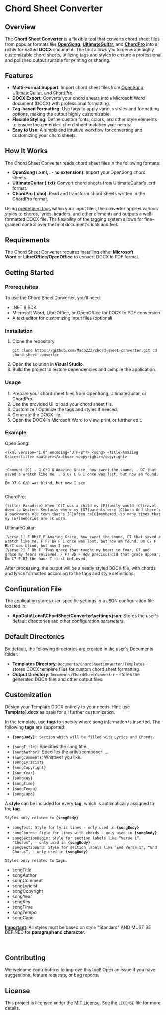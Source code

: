 <h1>Chord Sheet Converter</h1>
<h2>Overview</h2>
<p>The <strong>Chord Sheet Converter</strong> is a flexible tool that converts chord sheet files from popular formats like <a href="https://opensong.org/" target="_blank" rel="noopener noreferrer"><strong>OpenSong</strong></a>, <a href="https://www.ultimate-guitar.com/" target="_blank" rel="noopener noreferrer"><strong>UltimateGuitar</strong></a>, and <a href="https://www.chordpro.org/" target="_blank" rel="noopener noreferrer"><strong>ChordPro</strong></a> into a richly formatted <strong>DOCX</strong> document. The tool allows you to generate highly customizable chord sheets, utilizing tags and styles to ensure a professional and polished output suitable for printing or sharing.</p>
<h2>Features</h2>
<ul>
<li><strong>Multi-Format Support</strong>: Import chord sheet files from <a href="https://opensong.org/" target="_blank" rel="noopener noreferrer">OpenSong</a>, <a href="https://www.ultimate-guitar.com" target="_blank" rel="noopener noreferrer">UltimateGuitar</a>, and <a href="https://www.chordpro.org/" target="_blank" rel="noopener noreferrer">ChordPro</a>.</li>
<li><strong>DOCX Export</strong>: Converts your chord sheets into a Microsoft Word document (DOCX) with professional formatting.</li>
<li><strong>Tag-based Formatting</strong>: Use tags to apply various styles and formatting options, making the output highly customizable.</li>
<li><strong>Flexible Styling</strong>: Define custom fonts, colors, and other style elements to ensure the generated chord sheet matches your needs.</li>
<li><strong>Easy to Use</strong>: A simple and intuitive workflow for converting and customizing your chord sheets.</li>
</ul>
<h2>How It Works</h2>
<p>The Chord Sheet Converter reads chord sheet files in the following formats:</p>
<ul>
<li><strong>OpenSong (.xml, . - no extension)</strong>: Import your OpenSong chord sheets.</li>
<li><strong>UltimateGuitar (.txt)</strong>: Convert chord sheets from UltimateGuitar&rsquo;s .crd format.</li>
<li><strong>ChordPro (.cho)</strong>: Read and transform chord sheets written in the ChordPro format.</li>
</ul>
<p>Using <span style="text-decoration: underline;">predefined tags</span> within your input files, the converter applies various styles to chords, lyrics, headers, and other elements and outputs a well-formatted DOCX file. The flexibility of the tagging system allows for fine-grained control over the final document's look and feel.</p>
<h2>Requirements</h2>
<p>The Chord Sheet Converter requires&nbsp;<span style="box-sizing: border-box; margin: 0px; padding: 0px;">installing either&nbsp;<strong>Microsoft Word</strong>&nbsp;or&nbsp;<strong>LibreOffice/OpenOffice</strong>&nbsp;to convert DOCX</span>&nbsp;to PDF format.</p>
<h2>Getting Started</h2>
<h3>Prerequisites</h3>
<p>To use the Chord Sheet Converter, you'll need:</p>
<ul>
<li>.NET 8 SDK</li>
<li>Microsoft Word, LibreOffice, or OpenOffice for DOCX to PDF conversion</li>
<li>A text editor for customizing input files (optional)</li>
</ul>
<h3>Installation</h3>
<ol>
<li>
<p>Clone the repository:</p>
<pre><code class="language-plaintext">git clone https://github.com/Mado222/chord-sheet-converter.git cd chord-sheet-converter </code></pre>
</li>
<li>Open the solution in <strong>Visual Studio</strong>.</li>
<li>Build the project to restore dependencies and compile the application.</li>
</ol>
<h3>Usage</h3>
<ol>
<li>Prepare your chord sheet files from OpenSong, UltimateGuitar, or ChordPro.</li>
<li>Use the provided UI to load your chord sheet file.</li>
<li>Customize / Optimize the tags and styles if needed.</li>
<li>Generate the DOCX file.</li>
<li>Open the DOCX in Microsoft Word to view, print, or further edit.</li>
</ol>
<h3>Example</h3>
<p>Open Song:</p>
<pre><code class="language-plaintext">&lt;?xml version="1.0" encoding="UTF-8"?&gt; &lt;song&gt; &lt;title&gt;Amazing Grace&lt;/title&gt; &lt;author&gt;&lt;/author&gt; &lt;copyright&gt;&lt;/copyright&gt;


;Comment [C] . G C/G G Amazing Grace, how sweet the sound, . D7 that saved a wretch like me. . G G7 C G I once was lost, but now am found, . Em D7 G C/D was blind, but now I see.     </code></pre>
<p>ChordPro:</p>
<pre><code class="language-plaintext">{title: Paradise} When [C]I was a child my [F]family would [C]travel, down to Western Kentucky where my [G7]parents were [C]born And there's a backwards old town that's [F]often re[C]membered, so many times that my [G7]memories are [C]worn.</code></pre>
<p>UltimateGuitar:</p>
<pre><code class="language-plaintext">[Verse 1] F Bb/F F Amazing Grace, how sweet the sound, C7 that saved a wretch like me. F F7 Bb F I once was lost, but now am found, Dm C7 F Bb/C was blind, but now I see.
[Verse 2] F Bb F 'Twas grace that taught my heart to fear, C7 and grace my fears relieved. F F7 Bb F How precious did that grace appear, Dm C7 F D7 the hour I first believed. </code></pre>
<p>After processing, the output will be a neatly styled DOCX file, with chords and lyrics formatted according to the tags and style definitions.</p>
<h2>Configuration File</h2>
<p>The application stores user-specific settings in a JSON configuration file located in:</p>
<ul>
<li><strong>AppData\Local\ChordSheetConverter\settings.json</strong>: Stores the user's default directories and other configuration parameters.</li>
</ul>
<h2>Default Directories</h2>
<p>By default, the following directories are created in the user's Documents folder:</p>
<ul>
<li><strong>Templates Directory:</strong> <code>Documents/ChordSheetConverter/Templates</code> - stores DOCX template files for custom chord sheet formatting.</li>
<li><strong>Output Directory:</strong> <code>Documents/ChordSheetConverter</code> - stores the generated DOCX files and other output files.</li>
</ul>
<h2>Customization</h2>
<p>Design your Template DOCX entirely to your needs. Hint: use <strong>Template1.docx&nbsp;</strong>as basis for all further custumization.</p>
<p>In the template<span style="box-sizing: border-box; margin: 0px; padding: 0px;">, use&nbsp;<strong>tags</strong>&nbsp;to specify where song information is inserted</span>. The following <strong>tags</strong> are supported:</p>
<ul>
<li><code><strong>{songBody}</strong>: Section which will be filled with Lyrics and Chords.<br /><br /></code></li>
<li><code>{songTitle}</code>: Specifies the song title.</li>
<li><code>{songAuthor}</code>: Specifies the artist/composer &hellip;.</li>
<li><code>{songComment}</code>: Whatever you like.</li>
<li><code>{songLyricist}</code></li>
<li><code>{songCopyright}</code></li>
<li><code>{songYear}</code></li>
<li><code>{songKey}</code></li>
<li><code>{songTime}</code></li>
<li><code>{songTempo}</code></li>
<li><code>{songCapo}</code></li>
</ul>
<p><span style="box-sizing: border-box; margin: 0px; padding: 0px;">A&nbsp;<strong>style</strong>&nbsp;can be included for every <strong>tag</strong>, which is automatically assigned to the <strong>tag</strong>.</span></p>
<p><code>Styles only related to&nbsp;<strong>{songBody}</strong></code></p>
<ul>
<li><code>songText: Style for lyric lines - only used in <strong>{songBody}</strong></code></li>
<li><code>songChords: Style for lines with chords&nbsp;- only used in&nbsp;<strong>{songBody}</strong></code></li>
<li><code>songSectionBegin: Style for section labels like &ldquo;Verse 1&rdquo;, &ldquo;Chorus&rdquo;, - only used in&nbsp;<strong>{songBody}</strong></code></li>
<li><code>songSectionEnd: Style for section labels like &ldquo;End Verse 1&rdquo;, &ldquo;End Chorus&rdquo;, - only used in <strong>{songBody}</strong></code></li>
</ul>
<p><code></code><code>Styles only related to <strong>tags:</strong></code></p>
<ul>
<li>songTitle</li>
<li>songAuthor</li>
<li>songComment</li>
<li>songLyricist</li>
<li>songCopyright</li>
<li>songYear</li>
<li>songKey</li>
<li>songTime</li>
<li>songTempo</li>
<li>songCapo</li>
</ul>
<p><strong><span style="text-decoration: underline;">Important</span></strong>: All styles must be based on style "Standard" AND MUST BE DEFINED for <strong>paragraph&nbsp;and character.</strong></p>
<p>&nbsp;</p>
<h2>Contributing</h2>
<p>We welcome contributions to improve this tool! Open an issue if you have suggestions, feature requests, or bug reports.</p>
<h2>License</h2>
<p>This project is licensed under the <a href="https://opensource.org/license/MIT" target="_blank">MIT License</a>. See the <code>LICENSE</code> file for more details.</p>